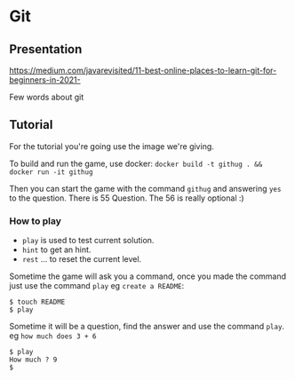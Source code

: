 
# Git

## Presentation

https://medium.com/javarevisited/11-best-online-places-to-learn-git-for-beginners-in-2021-

Few words about git

## Tutorial

For the tutorial you're going use the image we're giving.


To build and run the game, use docker: `docker build -t githug . && docker run -it githug`

Then you can start the game with the command `githug` and answering `yes` to the question.
There is 55 Question. The 56 is really optional :)

### How to play

  - `play` is used to test current solution.
  - `hint` to get an hint.
  - `rest` ... to reset the current level.

Sometime the game will ask you a command, once you made the command just use the command `play`
eg `create a README`:

``` shell
$ touch README
$ play
```

Sometime it will be a question, find the answer and use the command `play`.
eg `how much does 3 + 6`

``` shell
$ play
How much ? 9
$
```
